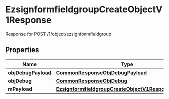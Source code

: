 

# EzsignformfieldgroupCreateObjectV1Response

Response for POST /1/object/ezsignformfieldgroup

## Properties

| Name | Type | Description | Notes |
|------------ | ------------- | ------------- | -------------|
|**objDebugPayload** | [**CommonResponseObjDebugPayload**](CommonResponseObjDebugPayload.md) |  |  |
|**objDebug** | [**CommonResponseObjDebug**](CommonResponseObjDebug.md) |  |  [optional] |
|**mPayload** | [**EzsignformfieldgroupCreateObjectV1ResponseMPayload**](EzsignformfieldgroupCreateObjectV1ResponseMPayload.md) |  |  |



